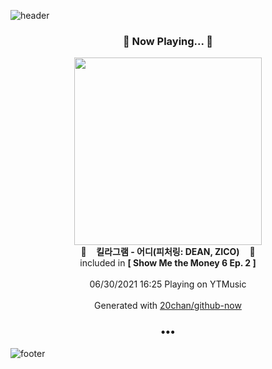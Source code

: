 ![header](https://capsule-render.vercel.app/api?type=wave&height=170&section=header&text=Hi.%20I'm%20SHIFT&fontColor=090707&fontAlignX=45&fontAlignY=65&fontSize=100)

<h3 align="center">🎵 Now Playing... 🎵</h3>
<p align="center">
  <a href="https://music.youtube.com/watch?v=eFLmPiWBC7s">
    <img width="300" src="https://lh3.googleusercontent.com/yWpDA7aGtmwi03rN8YEo8t4hvfQjbbHYIQiUdQdh9_kk_Tp4Ubw_ya7da-KeXBZc0i_8TG96M8ap83XHPQ">
  </a>
  <br>
  🎵&nbsp&nbsp&nbsp <b>킬라그램 - 어디(피처링: DEAN, ZICO)</b> &nbsp&nbsp&nbsp🎵
  <br>
  included in <b>[ Show Me the Money 6 Ep. 2 ]</b>
  
  <br />
  <br />
  06/30/2021 16:25 Playing on YTMusic
  <br />
  <br />
  Generated with <a href="https://github.com/20chan/github-now">20chan/github-now</a>
</p>

<h3 align="center">•••</h3>

![footer](https://capsule-render.vercel.app/api?type=wave&height=150&section=footer)
